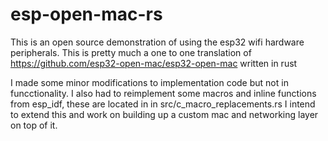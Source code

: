 # esp-open-mac-rs
This is an open source demonstration of using the esp32 wifi hardware peripherals.
This is pretty much a one to one translation of https://github.com/esp32-open-mac/esp32-open-mac written in rust

I made some minor modifications to implementation code but not in funcctionality.
I also had to reimplement some macros and inline functions from esp_idf, these are located in in src/c_macro_replacements.rs
I intend to extend this and work on building up a custom mac and networking layer on top of it.
